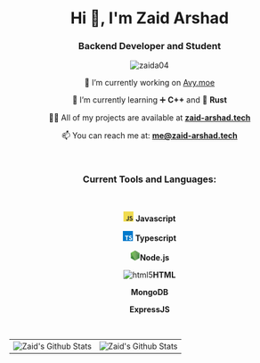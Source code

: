 <h1 align="center">Hi 👋, I'm Zaid Arshad</h1>
<h3 align="center">Backend Developer and Student</h3>

<p align="center"> <img src="https://komarev.com/ghpvc/?username=zaida04" alt="zaida04" /> </p>
<p align="center">🔭 I’m currently working on <a href="https://avy.moe/">Avy.moe</a> </p>
<p align="center">🌱 I’m currently learning ➕ <b>C++</b> and 🦀 <b>Rust</b></p>
<p align="center">👨‍💻 All of my projects are available at <a href="https://zaid-arshad.tech" alt="my-website"><b>zaid-arshad.tech</b></a></p>
<p align="center">📫 You can reach me at: <a href="mailto:me@zaid-arshad.tech"><b>me@zaid-arshad.tech</b></a></p>
<br>

<h3 align="center">Current Tools and Languages:</h3>
<br>
<p align="center"><img height="18" src="https://raw.githubusercontent.com/github/explore/80688e429a7d4ef2fca1e82350fe8e3517d3494d/topics/javascript/javascript.png"> <b>Javascript</b></p>
<p align="center"><img height="18" src="https://raw.githubusercontent.com/github/explore/80688e429a7d4ef2fca1e82350fe8e3517d3494d/topics/typescript/typescript.png"> <b>Typescript</b></p>
<p align="center"><img height="18" src="https://raw.githubusercontent.com/github/explore/80688e429a7d4ef2fca1e82350fe8e3517d3494d/topics/nodejs/nodejs.png"><b>Node.js</b></p>
<p align="center"><img src="https://devicons.github.io/devicon/devicon.git/icons/html5/html5-original-wordmark.svg" alt="html5" height="18"/><b>HTML</b></p>
<p align="center"><b>MongoDB</b></p>
<p align="center"><b>ExpressJS</b></p>
<br>
<table align="center">
<tr>
  		<td><img align="center" alt="Zaid's Github Stats" src="https://github-readme-stats.vercel.app/api?username=zaida04&count_private=true&show_icons=true&hide_border=true&theme=dark&include_all_commits=true" /></td>
   		<td><img align="center" alt="Zaid's Github Stats" src="https://github-readme-stats.vercel.app/api/top-langs/?username=zaida04&theme=dark&hide=html,css" /></td>
 	</tr>
</table>
			
